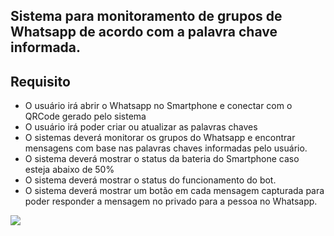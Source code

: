 ## Sistema para monitoramento de grupos de Whatsapp de acordo com a palavra chave informada.

## Requisito

* O usuário irá abrir o Whatsapp no Smartphone e conectar com o QRCode gerado pelo sistema
* O usuário irá poder criar ou atualizar as palavras chaves
* O sistemas deverá monitorar os grupos do Whatsapp e encontrar mensagens com base nas palavras chaves informadas pelo usuário.
* O sistema deverá mostrar o status da bateria do Smartphone caso esteja abaixo de 50%
* O sistema deverá mostrar o status do funcionamento do bot.
* O sistema deverá mostrar um botão em cada mensagem capturada para poder responder a mensagem no privado para a pessoa no Whatsapp.


![](https://i.ibb.co/PMs4hNz/sysbot01.jpg)
